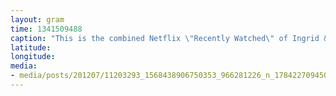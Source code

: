 ```yaml
---
layout: gram
time: 1341509488
caption: "This is the combined Netflix \"Recently Watched\" of Ingrid & @n8duke."
latitude: 
longitude: 
media:
- media/posts/201207/11203293_1568438906750353_966281226_n_17842270945000351.jpg
---
```

